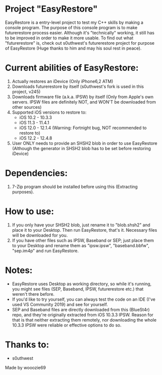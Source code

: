 # Project "EasyRestore"

EasyRestore is a entry-level project to test my C++ skills by making a console program.
The purpose of this console program is to make futurerestore process easier. 
Although it's "technically" working, it still has to be improved in order to make it more usable.
To find out what "futurerestore" is, check out s0uthwest's futurerestore project for purpose of EasyRestore (Huge thanks to him and may his soul rest in peace).

# Current abilities of EasyRestore:
  1. Actually restores an iDevice (Only iPhone6,2 ATM)
  2. Downloads futurerestore by itself (s0uthwest's fork is used in this project, v245)
  3. Downloads firmware file (a.k.a. IPSW) by itself (Only from Apple's own servers. IPSW files are definitely NOT, and WON'T be downloaded from other sources)
  4. Supported iOS versions to restore to:
      - iOS 10.2 - 10.3.3
      - iOS 11.3 - 11.4.1
      - iOS 12.0 - 12.1.4 (Warning: Fortnight bug, NOT recommended to restore to)
      - iOS 12.2 - 12.4.8
  5. User ONLY needs to provide an SHSH2 blob in order to use EasyRestore (Although the generator in SHSH2 blob has to be set before restoring iDevice)

# Dependencies:
  1. 7-Zip program should be installed before using this (Extracting purposes).
  
# How to use:
  1. If you only have your SHSH2 blob, just rename it to "blob.shsh2" and place it to your Desktop. Then run EasyRestore, that's it. Necessary files will be downloaded for you.
  2. If you have other files such as IPSW, Baseband or SEP; just place them to your Desktop and rename them as "ipsw.ipsw", "baseband.bbfw", "sep.im4p" and run EasyRestore.
  
# Notes:
  - EasyRestore uses Desktop as working directory, so while it's running, you might see files (SEP, Baseband, IPSW, futurerestore etc.) that weren't there before. 
  - If you'd like to try yourself, you can always test the code on an IDE (I've used VS Community 2019) and see for yourself. 
  - SEP and Baseband files are directly downloaded from this (BlueSt4r) repo, and they're originally extracted from iOS 10.3.3 IPSW. Reason for that is that neither extracting them remotely, nor downloading the whole 10.3.3 IPSW were reliable or effective options to do so.
 
# Thanks to:
  - s0uthwest
  
Made by wooozie69  
